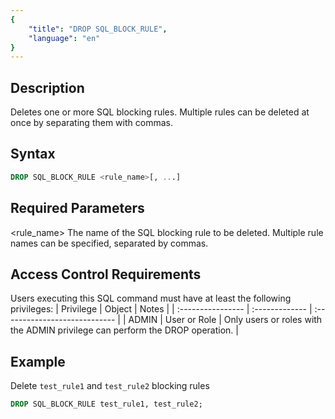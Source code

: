 ```yaml
---
{
    "title": "DROP SQL_BLOCK_RULE",
    "language": "en"
}
---
```


## Description

Deletes one or more SQL blocking rules. Multiple rules can be deleted at once by separating them with commas.

## Syntax

```sql
DROP SQL_BLOCK_RULE <rule_name>[, ...]
```

## Required Parameters

<rule_name>
The name of the SQL blocking rule to be deleted. Multiple rule names can be specified, separated by commas. 

## Access Control Requirements

Users executing this SQL command must have at least the following privileges:
| Privilege | Object | Notes                |
| :---------------- | :------------- | :---------------------------- |
| ADMIN        | User or Role   | Only users or roles with the ADMIN privilege can perform the DROP operation. |


## Example

Delete `test_rule1` and `test_rule2` blocking rules

```sql
DROP SQL_BLOCK_RULE test_rule1, test_rule2;
```

